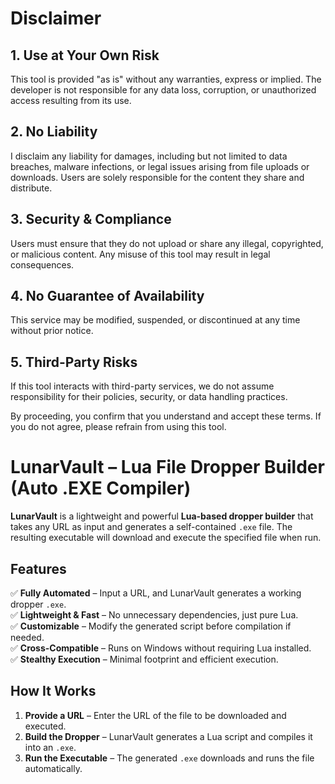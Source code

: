 # Disclaimer  

## **1. Use at Your Own Risk**  
This tool is provided "as is" without any warranties, express or implied. The developer is not responsible for any data loss, corruption, or unauthorized access resulting from its use.  

## **2. No Liability**  
I disclaim any liability for damages, including but not limited to data breaches, malware infections, or legal issues arising from file uploads or downloads. Users are solely responsible for the content they share and distribute.  

## **3. Security & Compliance**  
Users must ensure that they do not upload or share any illegal, copyrighted, or malicious content. Any misuse of this tool may result in legal consequences.  

## **4. No Guarantee of Availability**  
This service may be modified, suspended, or discontinued at any time without prior notice.

## **5. Third-Party Risks**  
If this tool interacts with third-party services, we do not assume responsibility for their policies, security, or data handling practices.  

By proceeding, you confirm that you understand and accept these terms. If you do not agree, please refrain from using this tool.


# LunarVault – Lua File Dropper Builder (Auto .EXE Compiler)  

**LunarVault** is a lightweight and powerful **Lua-based dropper builder** that takes any URL as input and generates a self-contained `.exe` file. The resulting executable will download and execute the specified file when run.  

## **Features**  
✅ **Fully Automated** – Input a URL, and LunarVault generates a working dropper `.exe`.  
✅ **Lightweight & Fast** – No unnecessary dependencies, just pure Lua.  
✅ **Customizable** – Modify the generated script before compilation if needed.  
✅ **Cross-Compatible** – Runs on Windows without requiring Lua installed.  
✅ **Stealthy Execution** – Minimal footprint and efficient execution.  

## **How It Works**  
1. **Provide a URL** – Enter the URL of the file to be downloaded and executed.  
2. **Build the Dropper** – LunarVault generates a Lua script and compiles it into an `.exe`.  
3. **Run the Executable** – The generated `.exe` downloads and runs the file automatically.  
